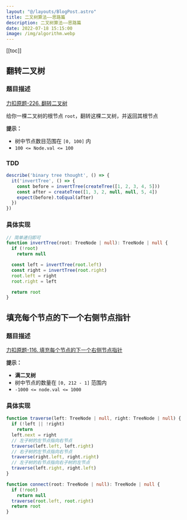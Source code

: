 ```yaml
---
layout: "@/layouts/BlogPost.astro"
title: 二叉树算法——思路篇
description: 二叉树算法——思路篇
date: 2022-07-18 15:15:00
image: /img/algorithm.webp
---
```


[[toc]]

## 翻转二叉树

### 题目描述

[<cib-leetcode /> 力扣原题-226. 翻转二叉树](https://leetcode.cn/problems/invert-binary-tree/)

给你一棵二叉树的根节点 `root`，翻转这棵二叉树，并返回其根节点

**提示：**

- 树中节点数目范围在 `[0, 100]` 内
- `100 <= Node.val <= 100`

### TDD

<n-collapse>
  <n-collapse-item name="1">
    <template #header>
      <vscode-icons-file-type-testts />
      <span class="ml-1">测试代码</span>
    </template>

```ts
describe('binary tree thought', () => {
  it('invertTree', () => {
    const before = invertTree(createTree([1, 2, 3, 4, 5]))
    const after = createTree([1, 3, 2, null, null, 5, 4])
    expect(before).toEqual(after)
  })
})
```
  </n-collapse-item>
</n-collapse>

### 具体实现

```ts
// 简单递归即可
function invertTree(root: TreeNode | null): TreeNode | null {
  if (!root)
    return null

  const left = invertTree(root.left)
  const right = invertTree(root.right)
  root.left = right
  root.right = left

  return root
}
```

## 填充每个节点的下一个右侧节点指针

### 题目描述

[<cib-leetcode /> 力扣原题-116. 填充每个节点的下一个右侧节点指针](https://leetcode-cn.com/problems/populating-next-right-pointers-in-each-node/)

**提示：**
- **满二叉树**
- 树中节点的数量在 `[0, 212 - 1]` 范围内
- `-1000 <= node.val <= 1000`

### 具体实现

```ts
function traverse(left: TreeNode | null, right: TreeNode | null) {
  if (!left || !right)
    return
  left.next = right
  // 左子树的左节点指向右节点
  traverse(left.left, left.right)
  // 右子树的左节点指向右节点
  traverse(right.left, right.right)
  // 左子树的右节点指向右子树的左节点
  traverse(left.right, right.left)
}

function connect(root: TreeNode | null): TreeNode | null {
  if (!root)
    return null
  traverse(root.left, root.right)
  return root
}
```